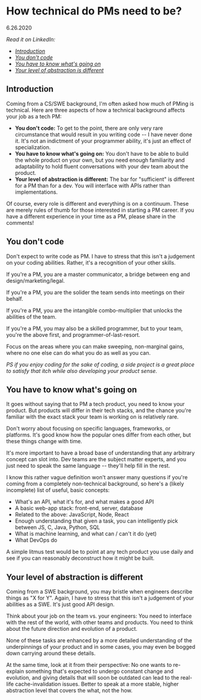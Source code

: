 # **How technical do PMs need to be?**

6.26.2020

_Read it on LinkedIn:_
- [_Introduction_](https://www.linkedin.com/posts/caiismyname_productmanager-studentsoflinkedin-interns-activity-6672529748054343681-WjtD)
- [_You don't code_](https://www.linkedin.com/posts/caiismyname_productmanager-studentsoflinkedin-interns-activity-6676517356572852224-tQuz)
- [_You have to know what's going on_](https://www.linkedin.com/posts/caiismyname_productmanagement-activity-6677609655436423168-e4dc)
- [_Your level of abstraction is different_](https://www.linkedin.com/posts/caiismyname_productmanagement-studentsoflinkedin-apm-activity-6678687533334962176-QyKv)


## Introduction

Coming from a CS/SWE background, I'm often asked how much of PMing is technical. Here are three aspects of how a technical background affects your job as a tech PM:

- **You don't code:** To get to the point, there are only very rare circumstance that would result in you writing code -- I have never done it. It's not an indictment of your programmer ability, it's just an effect of specialization.
- **You have to know what's going on:** You don't have to be able to build the whole product on your own, but you need enough familiarity and adaptability to hold fluent conversations with your dev team about the product.
- **Your level of abstraction is different:** The bar for "sufficient" is different for a PM than for a dev. You will interface with APIs rather than implementations.

Of course, every role is different and everything is on a continuum. These are merely rules of thumb for those interested in starting a PM career. If you have a different experience in your time as a PM, please share in the comments!

## You don't code

Don't expect to write code as PM. I have to stress that this isn't a judgement on your coding abilities. Rather, it's a recognition of your other skills.

If you're a PM, you are a master communicator, a bridge between eng and design/marketing/legal.

If you're a PM, you are the solider the team sends into meetings on their behalf.

If you're a PM, you are the intangible combo-multiplier that unlocks the abilities of the team.

If you're a PM, you may also be a skilled programmer, but to your team, you're the above first, and programmer-of-last-resort.

Focus on the areas where you can make sweeping, non-marginal gains, where no one else can do what you do as well as you can.

_PS if you enjoy coding for the sake of coding, a side project is a great place to satisfy that itch while also developing your product sense._

## You have to know what's going on

It goes without saying that to PM a tech product, you need to know your product. But products will differ in their tech stacks, and the chance you're familiar with the exact stack your team is working on is relatively rare.

Don't worry about focusing on specific languages, frameworks, or platforms. It's good know how the popular ones differ from each other, but these things change with time.

It's more important to have a broad base of understanding that any arbitrary concept can slot into. Dev teams are the subject matter experts, and you just need to speak the same language -- they'll help fill in the rest.

I know this rather vague definition won't answer many questions if you're coming from a completely non-technical background, so here's a (likely incomplete) list of useful, basic concepts:

- What's an API, what it's for, and what makes a good API
- A basic web-app stack: front-end, server, database
- Related to the above: JavaScript, Node, React
- Enough understanding that given a task, you can intelligently pick between JS, C, Java, Python, SQL
- What is machine learning, and what can / can't it do (yet)
- What DevOps do

A simple litmus test would be to point at any tech product you use daily and see if you can reasonably deconstruct how it might be built.

## Your level of abstraction is different

Coming from a SWE background, you may bristle when engineers describe things as "X for Y". Again, I have to stress that this isn't a judgement of your abilities as a SWE. It's just good API design.

Think about your job on the team vs. your engineers: You need to interface with the rest of the world, with other teams and products. You need to think about the future direction and evolution of a product.

None of these tasks are enhanced by a more detailed understanding of the underpinnings of your product and in some cases, you may even be bogged down carrying around these details.

At the same time, look at it from their perspective: No one wants to re-explain something that's expected to undergo constant change and evolution, and giving details that will soon be outdated can lead to the real-life cache-invalidation issues. Better to speak at a more stable, higher abstraction level that covers the what, not the how.
